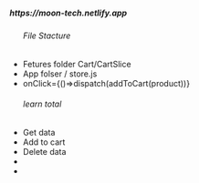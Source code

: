  <h5>https://moon-tech.netlify.app</h5>
  <ul>
<h6> File Stacture </h6>
        <li>Fetures folder Cart/CartSlice  </li>
        <li> App folser / store.js </li>
        <li> onClick={()=>dispatch(addToCart(product))} </li>
       
 </ul>
 
 
 <ul>
<h6> learn total </h6>
        <li>Get data </li>
        <li>Add to cart </li>
        <li>Delete data </li>
        <li></li>
          <li></li>
          
 </ul>
